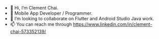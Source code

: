 - 👋 Hi, I’m Clement Chai.
- 👀 Mobile App Developer / Programmer.
- 💞️ I’m looking to collaborate on Flutter and Android Studio Java work.
- 📫 You can reach me through https://www.linkedin.com/in/clement-chai-573352139/

<!---
clementchai14/clementchai14 is a ✨ special ✨ repository because its `README.md` (this file) appears on your GitHub profile.
You can click the Preview link to take a look at your changes.
--->
